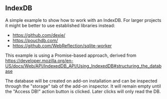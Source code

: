 ## IndexDB

A simple example to show how to work with an IndexDB. For larger projects it might
be better to use established libraries instead:
 * https://github.com/dexie/
 * https://pouchdb.com/
 * https://github.com/WebReflection/sqlite-worker

This example is using a Promise-based approach, derived from
https://developer.mozilla.org/en-US/docs/Web/API/IndexedDB_API/Using_IndexedDB#structuring_the_database

The database will be created on add-on installation and can be inspected through the "storage" tab of
the add-on inspector. It will remain empty until the "Access DB!" action button is clicked. Later clicks
will only read the DB.
